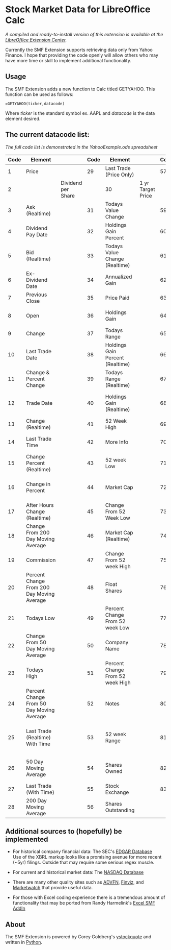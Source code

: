 Stock Market Data for LibreOffice Calc
================================

*A compiled and ready-to-install version of this extension is available at the [LibreOffice Extension Center](http://extensions.libreoffice.org/extension-center).*

Currently the SMF Extension supports retrieving data only from Yahoo Finance. I hope that providing the code openly will allow others who may have more time or skill to implement additional functionality.

Usage
------------------------
The SMF Extension adds a new function to Calc titled GETYAHOO.  This function can be used as follows:  

    =GETYAHOO(ticker,datacode)  

Where *ticker* is the standard symbol ex. AAPL and *datacode* is the data element desired.

The current datacode list:
-------------  

*The full code list is demonstrated in the YahooExample.ods spreadsheet*  

Code|Element||Code|Element||Code|Element
----|----|----|----|----|----|----|----
1|Price||29|Last Trade (Price Only)||57|Volume
2||Dividend per Share||30|1 yr Target Price||58|Ask Size
3|Ask (Realtime)||31|Todays Value Change||59|Bid Size
4|Dividend Pay Date||32|Holdings Gain Percent||60|Last Trade Size
5|Bid (Realtime)||33|Todays Value Change (Realtime)||61|Ticker Trend
6|Ex-Dividend Date||34|Annualized Gain||62|Average Daily Volume
7|Previous Close||35|Price Paid||63|Trade Links
8|Open||36|Holdings Gain||64|Order Book (Realtime)
9|Change||37|Todays Range||65|High Limit
10|Last Trade Date||38|Holdings Gain Percent (Realtime)||66|EPS
11|Change & Percent Change||39|Todays Range (Realtime)||67|Low Limit
12|Trade Date||40|Holdings Gain (Realtime)||68|EPS Estimate Current Year
13|Change (Realtime)||41|52 Week High||69|Holdings Value
14|Last Trade Time||42|More Info||70|EPS Estimate Next Year
15|Change Percent (Realtime)||43|52 week Low||71|Holdings Value (Realtime)
16|Change in Percent||44|Market Cap||72|EPS Estimate Next Quarter
17|After Hours Change (Realtime)||45|Change From 52 Week Low||73|Revenue
18|Change From 200 Day Moving Average||46|Market Cap (Realtime)||74|Book Value
19|Commission||47|Change From 52 week High||75|EBITDA
20|Percent Change From 200 Day Moving Average||48|Float Shares||76|Price / Sales
21|Todays Low||49|Percent Change From 52 week Low||77|Price / Book
22|Change From 50 Day Moving Average||50|Company Name||78|P/E Ratio
23|Todays High||51|Percent Change From 52 week High||79|P/E Ratio (Realtime)
24|Percent Change From 50 Day Moving Average||52|Notes||80|PEG Ratio
25|Last Trade (Realtime) With Time||53|52 week Range||81|Price / EPS Estimate Current Year
26|50 Day Moving Average||54|Shares Owned||82|Price / EPS Estimate Next Year
27|Last Trade (With Time)||55|Stock Exchange||83|Short Ratio
28|200 Day Moving Average||56|Shares Outstanding|||


Additional sources to (hopefully) be implemented 
-------------------------
* For historical company financial data: The SEC's [EDGAR Database](http://www.sec.gov/edgar/searchedgar/companysearch.html)  
Use of the XBRL markup looks like a promising avenue for more recent (~5yr) filings.  Outside that may require some serious regex muscle.

* For current and historical market data: The [NASDAQ Database](http://www.nasdaq.com/symbol/ge/historical)  

* There are many other quality sites such as [ADVFN](http://www.advfn.com/), [Finviz](http://finviz.com/), and [Marketwatch](http://www.marketwatch.com/) that provide useful data.

* For those with Excel coding experience there is a tremendous amount of functionality that may be ported from Randy Harmelink's [Excel SMF AddIn](http://groups.yahoo.com/neo/groups/smf_addin/info)


About
-------------------------
The SMF Extension is powered by Corey Goldberg's [ystockquote](https://github.com/cgoldberg/ystockquote) and written in [Python](www.python.org).

